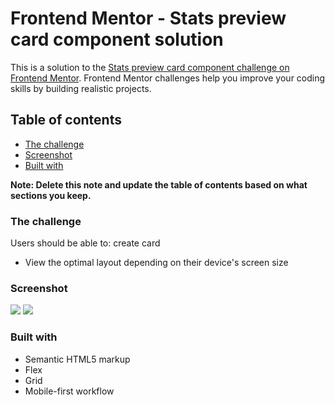 # Frontend Mentor - Stats preview card component solution

This is a solution to the [Stats preview card component challenge on Frontend Mentor](https://www.frontendmentor.io/challenges/stats-preview-card-component-8JqbgoU62). Frontend Mentor challenges help you improve your coding skills by building realistic projects. 

## Table of contents

  - [The challenge](#the-challenge)
  - [Screenshot](#screenshot)
  - [Built with](#built-with)

**Note: Delete this note and update the table of contents based on what sections you keep.**

### The challenge

Users should be able to: create card

- View the optimal layout depending on their device's screen size

### Screenshot

![](/images/screenshotDesktop.png)
![](/images/ScreenshotMobile.png)

### Built with

- Semantic HTML5 markup
- Flex
- Grid
- Mobile-first workflow


